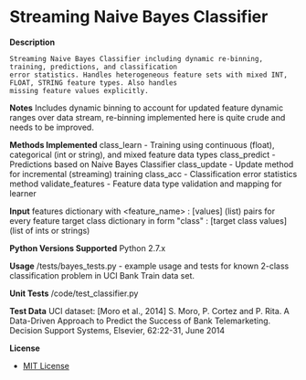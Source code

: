 # Streaming Naive Bayes Classifier

**Description**

	Streaming Naive Bayes Classifier including dynamic re-binning, training, predictions, and classification
	error statistics. Handles heterogeneous feature sets with mixed INT, FLOAT, STRING feature types. Also handles
	missing feature values explicitly.

**Notes**
	Includes dynamic binning to account for updated feature dynamic ranges over data stream, re-binning implemented here
	is quite crude and needs to be improved.

**Methods Implemented**
    class_learn - Training using continuous (float), categorical (int or string), and mixed feature data types
	class_predict - Predictions based on Naive Bayes Classifier
	class_update - Update method for incremental (streaming) training
	class_acc - Classification error statistics method
	validate_features - Feature data type validation and mapping for learner

**Input**
    features dictionary with <feature_name> : [values] (list) pairs for every feature
    target class dictionary in form "class" : [target class values] (list of ints or strings)

**Python Versions Supported**
    Python 2.7.x

**Usage**
    /tests/bayes_tests.py - example usage and tests for known 2-class classification problem in UCI Bank Train data set.

**Unit Tests**
    /code/test_classifier.py

**Test Data**
    UCI dataset: [Moro et al., 2014] S. Moro, P. Cortez and P. Rita. A Data-Driven Approach to Predict the Success of
    Bank Telemarketing. Decision Support Systems, Elsevier, 62:22-31, June 2014

**License**
* [MIT License](LICENSE.md)

